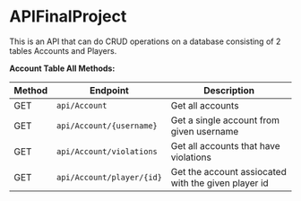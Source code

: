 # APIFinalProject
This is an API that can do CRUD operations on a database consisting of 2 tables Accounts and Players.

**Account Table All Methods:**

**Method** | **Endpoint** | **Description**
--- | --- | ---
GET | `api/Account` | Get all accounts
GET | `api/Account/{username}` | Get a single account from given username
GET | `api/Account/violations` | Get all accounts that have violations
GET | `api/Account/player/{id}` | Get the account assiocated with the given player id
    

